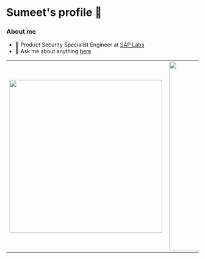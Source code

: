# Sumeet's profile 👋

### About me

- 💼 Product Security Specialist Engineer at [SAP Labs](http://sap.com/)
- 💬 Ask me about anything [here](https://github.com/sumeetpatil/sumeetpatil/issues)

<center>
  <table>
    <tr>
        <td><img width="400px" align="left" src="https://github-readme-stats.vercel.app/api/top-langs/?username=sumeetpatil&hide=html&layout=compact&show_icons=true&theme=prussian" /></td>
        <td><img width="495px" align="left" src="https://github-readme-stats.vercel.app/api?username=sumeetpatil&show_icons=true&theme=prussian" /></td>
    </tr>   
  </table>
</center>  
